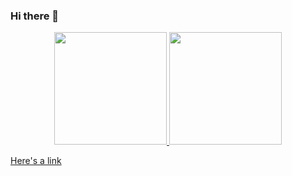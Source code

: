### Hi there 👋

<p align="center">
<a href="https://github.com/AVS1508">
  <img height="180em" src="https://github-readme-stats.vercel.app/api?username=Jord4563&show_icons=true&theme=radical" />
  <img height="180em" src="https://github-readme-stats-eight-theta.vercel.app/api/top-langs/?username=Jord4563&theme=radical&layout=compact&exclude_lang=java+r" />
</a>
</p>

[Here's a link](https://youtu.be/dQw4w9WgXcQ)

<!--
**Jord4563/Jord4563** is a ✨ _special_ ✨ repository because its `README.md` (this file) appears on your GitHub profile.

Here are some ideas to get you started:

- 🔭 I’m currently working on ...
- 🌱 I’m currently learning ...
- 👯 I’m looking to collaborate on ...
- 🤔 I’m looking for help with ...
- 💬 Ask me about ...
- 📫 How to reach me: ...
- 😄 Pronouns: ...
- ⚡ Fun fact: ...
-->

